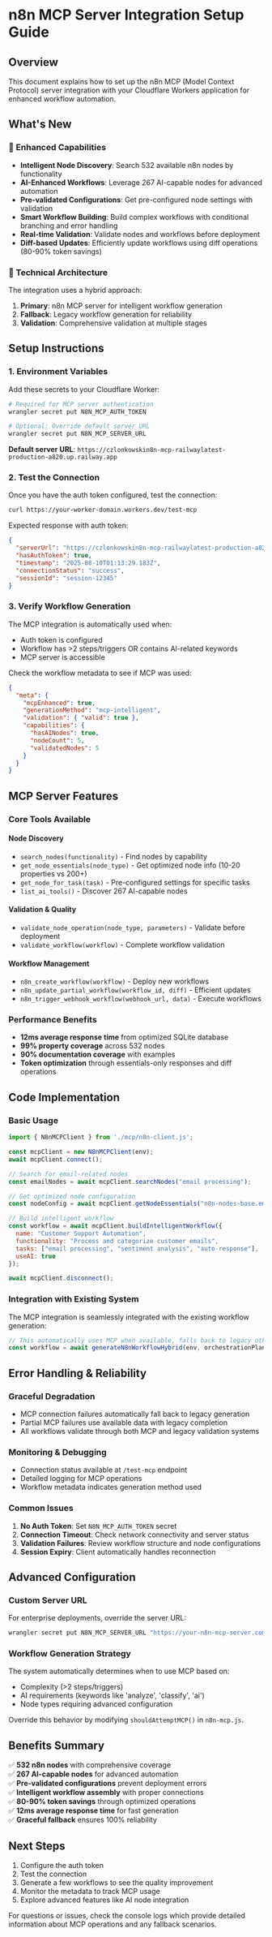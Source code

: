 # n8n MCP Server Integration Setup Guide

## Overview

This document explains how to set up the n8n MCP (Model Context Protocol) server integration with your Cloudflare Workers application for enhanced workflow automation.

## What's New

### 🚀 Enhanced Capabilities

- **Intelligent Node Discovery**: Search 532 available n8n nodes by functionality
- **AI-Enhanced Workflows**: Leverage 267 AI-capable nodes for advanced automation
- **Pre-validated Configurations**: Get pre-configured node settings with validation
- **Smart Workflow Building**: Build complex workflows with conditional branching and error handling
- **Real-time Validation**: Validate nodes and workflows before deployment
- **Diff-based Updates**: Efficiently update workflows using diff operations (80-90% token savings)

### 🔧 Technical Architecture

The integration uses a hybrid approach:
1. **Primary**: n8n MCP server for intelligent workflow generation
2. **Fallback**: Legacy workflow generation for reliability
3. **Validation**: Comprehensive validation at multiple stages

## Setup Instructions

### 1. Environment Variables

Add these secrets to your Cloudflare Worker:

```bash
# Required for MCP server authentication
wrangler secret put N8N_MCP_AUTH_TOKEN

# Optional: Override default server URL
wrangler secret put N8N_MCP_SERVER_URL
```

**Default server URL**: `https://czlonkowskin8n-mcp-railwaylatest-production-a820.up.railway.app`

### 2. Test the Connection

Once you have the auth token configured, test the connection:

```bash
curl https://your-worker-domain.workers.dev/test-mcp
```

Expected response with auth token:
```json
{
  "serverUrl": "https://czlonkowskin8n-mcp-railwaylatest-production-a820.up.railway.app",
  "hasAuthToken": true,
  "timestamp": "2025-08-10T01:13:29.183Z",
  "connectionStatus": "success",
  "sessionId": "session-12345"
}
```

### 3. Verify Workflow Generation

The MCP integration is automatically used when:
- Auth token is configured
- Workflow has >2 steps/triggers OR contains AI-related keywords
- MCP server is accessible

Check the workflow metadata to see if MCP was used:
```json
{
  "meta": {
    "mcpEnhanced": true,
    "generationMethod": "mcp-intelligent",
    "validation": { "valid": true },
    "capabilities": {
      "hasAINodes": true,
      "nodeCount": 5,
      "validatedNodes": 5
    }
  }
}
```

## MCP Server Features

### Core Tools Available

#### Node Discovery
- `search_nodes(functionality)` - Find nodes by capability
- `get_node_essentials(node_type)` - Get optimized node info (10-20 properties vs 200+)
- `get_node_for_task(task)` - Pre-configured settings for specific tasks
- `list_ai_tools()` - Discover 267 AI-capable nodes

#### Validation & Quality
- `validate_node_operation(node_type, parameters)` - Validate before deployment
- `validate_workflow(workflow)` - Complete workflow validation

#### Workflow Management
- `n8n_create_workflow(workflow)` - Deploy new workflows
- `n8n_update_partial_workflow(workflow_id, diff)` - Efficient updates
- `n8n_trigger_webhook_workflow(webhook_url, data)` - Execute workflows

### Performance Benefits

- **12ms average response time** from optimized SQLite database
- **99% property coverage** across 532 nodes
- **90% documentation coverage** with examples
- **Token optimization** through essentials-only responses and diff operations

## Code Implementation

### Basic Usage

```javascript
import { N8nMCPClient } from './mcp/n8n-client.js';

const mcpClient = new N8nMCPClient(env);
await mcpClient.connect();

// Search for email-related nodes
const emailNodes = await mcpClient.searchNodes("email processing");

// Get optimized node configuration
const nodeConfig = await mcpClient.getNodeEssentials("n8n-nodes-base.emailSend");

// Build intelligent workflow
const workflow = await mcpClient.buildIntelligentWorkflow({
  name: "Customer Support Automation",
  functionality: "Process and categorize customer emails",
  tasks: ["email processing", "sentiment analysis", "auto-response"],
  useAI: true
});

await mcpClient.disconnect();
```

### Integration with Existing System

The MCP integration is seamlessly integrated with the existing workflow generation:

```javascript
// This automatically uses MCP when available, falls back to legacy otherwise
const workflow = await generateN8nWorkflowHybrid(env, orchestrationPlan, job);
```

## Error Handling & Reliability

### Graceful Degradation
- MCP connection failures automatically fall back to legacy generation
- Partial MCP failures use available data with legacy completion
- All workflows validate through both MCP and legacy validation systems

### Monitoring & Debugging
- Connection status available at `/test-mcp` endpoint
- Detailed logging for MCP operations
- Workflow metadata indicates generation method used

### Common Issues

1. **No Auth Token**: Set `N8N_MCP_AUTH_TOKEN` secret
2. **Connection Timeout**: Check network connectivity and server status
3. **Validation Failures**: Review workflow structure and node configurations
4. **Session Expiry**: Client automatically handles reconnection

## Advanced Configuration

### Custom Server URL

For enterprise deployments, override the server URL:

```bash
wrangler secret put N8N_MCP_SERVER_URL "https://your-n8n-mcp-server.com"
```

### Workflow Generation Strategy

The system automatically determines when to use MCP based on:
- Complexity (>2 steps/triggers)
- AI requirements (keywords like 'analyze', 'classify', 'ai')
- Node types requiring advanced configuration

Override this behavior by modifying `shouldAttemptMCP()` in `n8n-mcp.js`.

## Benefits Summary

✅ **532 n8n nodes** with comprehensive coverage  
✅ **267 AI-capable nodes** for advanced automation  
✅ **Pre-validated configurations** prevent deployment errors  
✅ **Intelligent workflow assembly** with proper connections  
✅ **80-90% token savings** through optimized operations  
✅ **12ms average response time** for fast generation  
✅ **Graceful fallback** ensures 100% reliability  

## Next Steps

1. Configure the auth token
2. Test the connection
3. Generate a few workflows to see the quality improvement
4. Monitor the metadata to track MCP usage
5. Explore advanced features like AI node integration

For questions or issues, check the console logs which provide detailed information about MCP operations and any fallback scenarios.